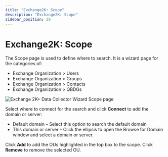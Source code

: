 ```yaml
---
title: "Exchange2K: Scope"
description: "Exchange2K: Scope"
sidebar_position: 20
---
```


# Exchange2K: Scope

The Scope page is used to define where to search. It is a wizard page for the categories of:

- Exchange Organization > Users
- Exchange Organization > Groups
- Exchange Organization > Contacts
- Exchange Organization > QBDGs

![Exchange 2K+ Data Collector Wizard Scope page](/img/product_docs/accessanalyzer/11.6/admin/datacollector/exchange2k/scope.webp)

Select where to connect for the search and click **Connect** to add the domain or server:

- Default domain – Select this option to search the default domain
- This domain or server – Click the ellipsis to open the Browse for Domain window and select a
  domain or server.

Click **Add** to add the OUs highlighted in the top box to the scope. Click **Remove** to remove the
selected OU.
